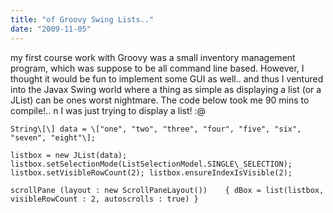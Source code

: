 ```yaml
---
title: "of Groovy Swing Lists.."
date: "2009-11-05"
---
```


my first course work with Groovy was a small inventory management program, which was suppose to be all command line based. However, I thought it would be fun to implement some GUI as well.. and thus I ventured into the Javax Swing world where a thing as simple as displaying a list (or a JList) can be ones worst nightmare. The code below took me 90 mins to compile!.. n I was just trying to display a list! :@

```
String\[\] data = \["one", "two", "three", "four", "five", "six", "seven", "eight"\];

listbox = new JList(data); listbox.setSelectionMode(ListSelectionModel.SINGLE\_SELECTION); listbox.setVisibleRowCount(2); listbox.ensureIndexIsVisible(2);

scrollPane (layout : new ScrollPaneLayout())    { dBox = list(listbox, visibleRowCount : 2, autoscrolls : true) }

```

